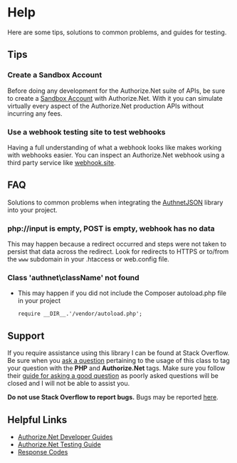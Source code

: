 # Help

Here are some tips, solutions to common problems, and guides for testing.

## Tips

### Create a Sandbox Account

Before doing any development for the Authorize.Net suite of APIs, be sure to create a 
[Sandbox Account](https://developer.authorize.net/hello_world/sandbox/) with Authorize.Net. With it you can simulate 
virtually every aspect of the Authorize.Net production APIs without incurring any fees.

### Use a webhook testing site to test webhooks

Having a full understanding of what a webhook looks like makes working with webhooks easier. You can inspect an 
Authorize.Net webhook using a third party service like [webhook.site](https://webhook.site/).

## FAQ

Solutions to common problems when integrating the [AuthnetJSON](https://github.com/stymiee/authnetjson) library into 
your project.

### php://input is empty, POST is empty, webhook has no data
This may happen because a redirect occurred and steps were not taken to persist that data across the redirect. 
Look for redirects to HTTPS or to/from the `www` subdomain in your .htaccess or web.config file. 

### Class 'authnet\className' not found
- This may happen if you did not include the Composer autoload.php file in your project

      require __DIR__.'/vendor/autoload.php';

## Support

If you require assistance using this library I can be found at Stack Overflow. Be sure when you
[ask a question](http://stackoverflow.com/questions/ask?tags=php,authorize.net) pertaining to the usage of
this class to tag your question with the **PHP** and **Authorize.Net** tags. Make sure you follow their
[guide for asking a good question](http://stackoverflow.com/help/how-to-ask) as poorly asked questions will be closed
and I will not be able to assist you.

**Do not use Stack Overflow to report bugs.** Bugs may be reported [here](https://github.com/stymiee/authnetjson/issues/new).

## Helpful Links

* [Authorize.Net Developer Guides](https://developer.authorize.net/api/)
* [Authorize.Net Testing Guide](https://developer.authorize.net/hello_world/testing_guide/)
* [Response Codes](https://developer.authorize.net/api/reference/responseCodes.html)
